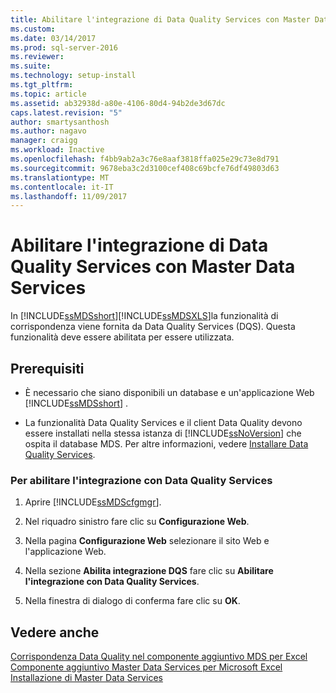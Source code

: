 ```yaml
---
title: Abilitare l'integrazione di Data Quality Services con Master Data Services | Microsoft Docs
ms.custom: 
ms.date: 03/14/2017
ms.prod: sql-server-2016
ms.reviewer: 
ms.suite: 
ms.technology: setup-install
ms.tgt_pltfrm: 
ms.topic: article
ms.assetid: ab32938d-a80e-4106-80d4-94b2de3d67dc
caps.latest.revision: "5"
author: smartysanthosh
ms.author: nagavo
manager: craigg
ms.workload: Inactive
ms.openlocfilehash: f4bb9ab2a3c76e8aaf3818ffa025e29c73e8d791
ms.sourcegitcommit: 9678eba3c2d3100cef408c69bcfe76df49803d63
ms.translationtype: MT
ms.contentlocale: it-IT
ms.lasthandoff: 11/09/2017
---
```

# <a name="enable-data-quality-services-integration-with-master-data-services"></a>Abilitare l'integrazione di Data Quality Services con Master Data Services
  In [!INCLUDE[ssMDSshort](../../includes/ssmdsshort-md.md)][!INCLUDE[ssMDSXLS](../../includes/ssmdsxls-md.md)]la funzionalità di corrispondenza viene fornita da Data Quality Services (DQS). Questa funzionalità deve essere abilitata per essere utilizzata.  
  
## <a name="prerequisites"></a>Prerequisiti  
  
-   È necessario che siano disponibili un database e un'applicazione Web [!INCLUDE[ssMDSshort](../../includes/ssmdsshort-md.md)] .  
  
-   La funzionalità Data Quality Services e il client Data Quality devono essere installati nella stessa istanza di [!INCLUDE[ssNoVersion](../../includes/ssnoversion-md.md)] che ospita il database MDS. Per altre informazioni, vedere [Installare Data Quality Services](../../data-quality-services/install-windows/install-data-quality-services.md).  
  
### <a name="to-enable-data-quality-services-integration"></a>Per abilitare l'integrazione con Data Quality Services  
  
1.  Aprire [!INCLUDE[ssMDScfgmgr](../../includes/ssmdscfgmgr-md.md)].  
  
2.  Nel riquadro sinistro fare clic su **Configurazione Web**.  
  
3.  Nella pagina **Configurazione Web** selezionare il sito Web e l'applicazione Web.  
  
4.  Nella sezione **Abilita integrazione DQS** fare clic su **Abilitare l'integrazione con Data Quality Services**.  
  
5.  Nella finestra di dialogo di conferma fare clic su **OK**.  
  
## <a name="see-also"></a>Vedere anche  
 [Corrispondenza Data Quality nel componente aggiuntivo MDS per Excel](../../master-data-services/microsoft-excel-add-in/data-quality-matching-in-the-mds-add-in-for-excel.md)   
 [Componente aggiuntivo Master Data Services per Microsoft Excel](../../master-data-services/microsoft-excel-add-in/master-data-services-add-in-for-microsoft-excel.md)   
 [Installazione di Master Data Services](../../master-data-services/install-windows/install-master-data-services.md)  
  
  
